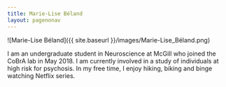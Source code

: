```yaml
---
title: Marie-Lise Béland
layout: pagenonav
---
```

![Marie-Lise Béland]({{ site.baseurl }}/images/Marie-Lise_Béland.png)

I am an undergraduate student in Neuroscience at McGill who joined the CoBrA lab in May 2018. I am currently involved in a study of individuals at high risk for psychosis. In my free time, I enjoy hiking, biking and binge watching Netflix series.
